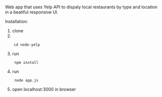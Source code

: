 Web app that uses Yelp API to dispaly local restaurants by type and location in a beatiful responsive UI.

Installation: 

1. clone
2.

        cd node-yelp
    
3. run


        npm install
        
4. run 
        
        node app.js

5. open localhost:3000 in browser
